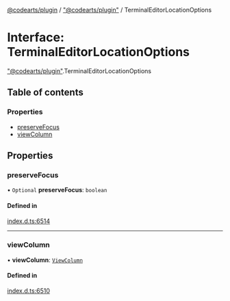 [@codearts/plugin](../README.md) / ["@codearts/plugin"](../modules/_codearts_plugin_.md) / TerminalEditorLocationOptions

# Interface: TerminalEditorLocationOptions

["@codearts/plugin"](../modules/_codearts_plugin_.md).TerminalEditorLocationOptions

## Table of contents

### Properties

- [preserveFocus](codearts_plugin_.TerminalEditorLocationOptions.md#preservefocus)
- [viewColumn](codearts_plugin_.TerminalEditorLocationOptions.md#viewcolumn)

## Properties

### preserveFocus

• `Optional` **preserveFocus**: `boolean`

#### Defined in

[index.d.ts:6514](https://github.com/huaweicloud/cloudide-plugin-api/blob/d4de966/index.d.ts#L6514)

___

### viewColumn

• **viewColumn**: [`ViewColumn`](../enums/codearts_plugin_.ViewColumn.md)

#### Defined in

[index.d.ts:6510](https://github.com/huaweicloud/cloudide-plugin-api/blob/d4de966/index.d.ts#L6510)
